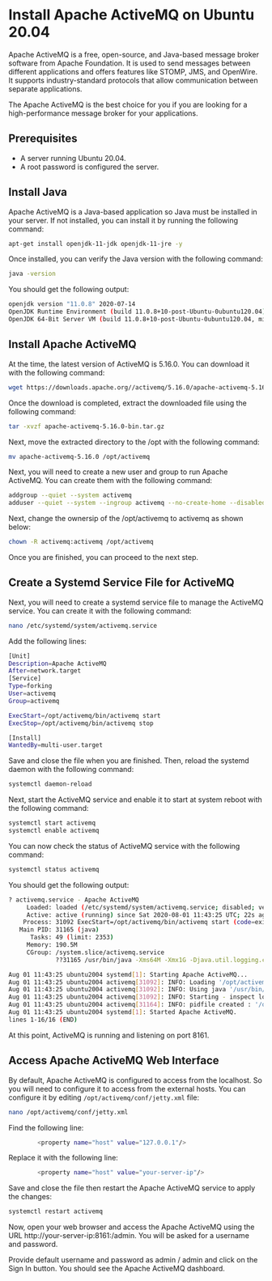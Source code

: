 # Install Apache ActiveMQ on Ubuntu 20.04

Apache ActiveMQ is a free, open-source, and Java-based message broker software from Apache Foundation. It is used to send messages between different applications and offers features like STOMP, JMS, and OpenWire. It supports industry-standard protocols that allow communication between separate applications.

The Apache ActiveMQ is the best choice for you if you are looking for a high-performance message broker for your applications.

## Prerequisites
- A server running Ubuntu 20.04.
- A root password is configured the server.

## Install Java

Apache ActiveMQ is a Java-based application so Java must be installed in your server. If not installed, you can install it by running the following command:

```bash
apt-get install openjdk-11-jdk openjdk-11-jre -y
```

Once installed, you can verify the Java version with the following command:

```bash
java -version
```

You should get the following output:

```bash
openjdk version "11.0.8" 2020-07-14
OpenJDK Runtime Environment (build 11.0.8+10-post-Ubuntu-0ubuntu120.04)
OpenJDK 64-Bit Server VM (build 11.0.8+10-post-Ubuntu-0ubuntu120.04, mixed mode, sharing)
```

## Install Apache ActiveMQ

At the time, the latest version of ActiveMQ is 5.16.0. You can download it with the following command:

```bash
wget https://downloads.apache.org//activemq/5.16.0/apache-activemq-5.16.0-bin.tar.gz
```
Once the download is completed, extract the downloaded file using the following command:

```bash
tar -xvzf apache-activemq-5.16.0-bin.tar.gz
```
Next, move the extracted directory to the /opt with the following command:

```bash
mv apache-activemq-5.16.0 /opt/activemq
```
Next, you will need to create a new user and group to run Apache ActiveMQ. You can create them with the following command:

```bash
addgroup --quiet --system activemq
adduser --quiet --system --ingroup activemq --no-create-home --disabled-password activemq
```
Next, change the ownersip of the /opt/activemq to activemq as shown below:

```bash
chown -R activemq:activemq /opt/activemq
```
Once you are finished, you can proceed to the next step.

## Create a Systemd Service File for ActiveMQ

Next, you will need to create a systemd service file to manage the ActiveMQ service. You can create it with the following command:

```bash
nano /etc/systemd/system/activemq.service
```
Add the following lines:
```bash
[Unit]
Description=Apache ActiveMQ
After=network.target
[Service]
Type=forking
User=activemq
Group=activemq

ExecStart=/opt/activemq/bin/activemq start
ExecStop=/opt/activemq/bin/activemq stop

[Install]
WantedBy=multi-user.target
```
Save and close the file when you are finished. Then, reload the systemd daemon with the following command:

```bash
systemctl daemon-reload
```
Next, start the ActiveMQ service and enable it to start at system reboot with the following command:

```bash
systemctl start activemq
systemctl enable activemq
```
You can now check the status of ActiveMQ service with the following command:

```bash
systemctl status activemq
```
You should get the following output:

```bash
? activemq.service - Apache ActiveMQ
     Loaded: loaded (/etc/systemd/system/activemq.service; disabled; vendor preset: enabled)
     Active: active (running) since Sat 2020-08-01 11:43:25 UTC; 22s ago
    Process: 31092 ExecStart=/opt/activemq/bin/activemq start (code=exited, status=0/SUCCESS)
   Main PID: 31165 (java)
      Tasks: 49 (limit: 2353)
     Memory: 190.5M
     CGroup: /system.slice/activemq.service
             ??31165 /usr/bin/java -Xms64M -Xmx1G -Djava.util.logging.config.file=logging.properties -Djava.security.auth.login.config=/opt/ac>

Aug 01 11:43:25 ubuntu2004 systemd[1]: Starting Apache ActiveMQ...
Aug 01 11:43:25 ubuntu2004 activemq[31092]: INFO: Loading '/opt/activemq//bin/env'
Aug 01 11:43:25 ubuntu2004 activemq[31092]: INFO: Using java '/usr/bin/java'
Aug 01 11:43:25 ubuntu2004 activemq[31092]: INFO: Starting - inspect logfiles specified in logging.properties and log4j.properties to get deta>
Aug 01 11:43:25 ubuntu2004 activemq[31164]: INFO: pidfile created : '/opt/activemq//data/activemq.pid' (pid '31165')
Aug 01 11:43:25 ubuntu2004 systemd[1]: Started Apache ActiveMQ.
lines 1-16/16 (END)
```
At this point, ActiveMQ is running and listening on port 8161.

## Access Apache ActiveMQ Web Interface

By default, Apache ActiveMQ is configured to access from the localhost. So you will need to configure it to access from the external hosts. You can configure it by editing `/opt/activemq/conf/jetty.xml` file:

```bash
nano /opt/activemq/conf/jetty.xml
```
Find the following line:

```bash
        <property name="host" value="127.0.0.1"/>
```
Replace it with the following line:

```bash
        <property name="host" value="your-server-ip"/>
```
Save and close the file then restart the Apache ActiveMQ service to apply the changes:

```bash
systemctl restart activemq
```

Now, open your web browser and access the Apache ActiveMQ using the URL http://your-server-ip:8161:/admin. You will be asked for a username and password.

Provide default username and password as admin / admin and click on the Sign In button. You should see the Apache ActiveMQ dashboard.

